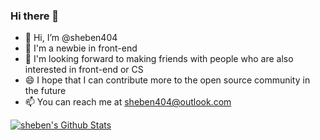 ### Hi there 👋

- 👋 Hi, I’m @sheben404
- 👀 I'm a newbie in front-end
- 💞️ I'm looking forward to making friends with people who are also interested in front-end or CS
- 😄 I hope that I can contribute more to the open source community in the future
- 📫 You can reach me at sheben404@outlook.com

[![sheben's Github Stats](https://github-readme-stats.vercel.app/api?username=sheben404)]()

<!--
**sheben404/sheben404** is a ✨ _special_ ✨ repository because its `README.md` (this file) appears on your GitHub profile.

Here are some ideas to get you started:

- 🔭 I’m currently working on ...
- 🌱 I’m currently learning ...
- 👯 I’m looking to collaborate on ...
- 🤔 I’m looking for help with ...
- 💬 Ask me about ...
- 📫 How to reach me: ...
- 😄 Pronouns: ...
- ⚡ Fun fact: ...
-->
